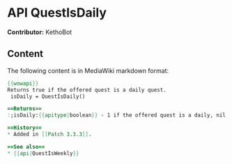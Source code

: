 # API QuestIsDaily

**Contributor:** KethoBot

## Content

The following content is in MediaWiki markdown format:

```mediawiki
{{wowapi}}
Returns true if the offered quest is a daily quest.
 isDaily = QuestIsDaily()

==Returns==
:;isDaily:{{apitype|boolean}} - 1 if the offered quest is a daily, nil otherwise

==History==
* Added in [[Patch 3.3.3]].

==See also==
* {{api|QuestIsWeekly}}
```